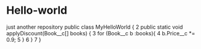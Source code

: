 # Hello-world
just another repository
public class MyHelloWorld {
2
   public static void applyDiscount(Book__c[] books) {
3
      for (Book__c b :books){
4
         b.Price__c *= 0.9;
5
      }
6
   }
7
}
